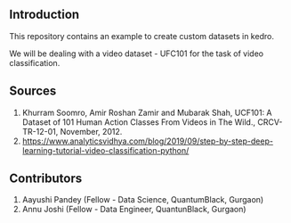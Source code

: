 ## Introduction

This repository contains an example to create custom datasets in kedro.

We will be dealing with a video dataset - UFC101 for the task of video classification. 


## Sources

1. Khurram Soomro, Amir Roshan Zamir and Mubarak Shah, UCF101: A Dataset of 101 Human Action Classes From Videos in The Wild., CRCV-TR-12-01, November, 2012.
2. https://www.analyticsvidhya.com/blog/2019/09/step-by-step-deep-learning-tutorial-video-classification-python/

## Contributors

1. Aayushi Pandey (Fellow - Data Science, QuantumBlack, Gurgaon)
2. Annu Joshi (Fellow - Data Engineer, QuantunBlack, Gurgaon)
